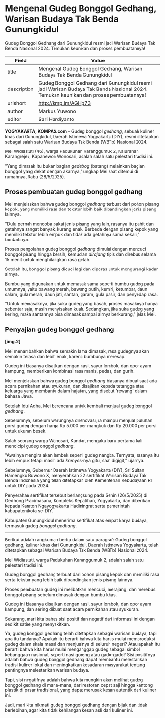 # Mengenal Gudeg Bonggol Gedhang, Warisan Budaya Tak Benda Gunungkidul

Gudeg Bonggol Gedhang dari Gunungkidul resmi jadi Warisan Budaya Tak Benda Nasional 2024. Temukan keunikan dan proses pembuatannya!

| Field       | Value                                                       |
|-------------|-------------------------------------------------------------|
| title       | Mengenal Gudeg Bonggol Gedhang, Warisan Budaya Tak Benda Gunungkidul |
| description | Gudeg Bonggol Gedhang dari Gunungkidul resmi jadi Warisan Budaya Tak Benda Nasional 2024. Temukan keunikan dan proses pembuatannya! |
| urlshort    | http://kmp.im/AGHp73 |
| author      | Markus Yuwono |
| editor      | Sari Hardiyanto |

**YOGYAKARTA, KOMPAS.com** - Gudeg bonggol *gedhang*, sebuah kuliner khas dari Gunungkidul, Daerah Istimewa Yogyakarta (DIY), resmi ditetapkan sebagai salah satu Warisan Budaya Tak Benda (WBTb) Nasional 2024.

Mei Widiastuti (46), warga Padukuhan Karanggumuk 2, Kalurahan Karangrejek, Kapanewon Wonosari, adalah salah satu pelestari tradisi ini.

\"Yang dimasak itu bukan bagian *gedebog* (batang) melainkan bagian bonggol yang dekat dengan akarnya,\" ungkap Mei saat ditemui di rumahnya, Rabu (28/5/2025).

## **Proses pembuatan gudeg bonggol gedhang**

Mei menjelaskan bahwa gudeg bonggol *gedhang* terbuat dari pohon pisang kepok, yang memiliki rasa dan tekstur lebih baik dibandingkan jenis pisang lainnya.

\"Dulu pernah mencoba pakai jenis pisang yang lain, rasanya itu pahit dan getahnya sangat banyak, kurang enak. Berbeda dengan pisang kepok yang memiliki tekstur lebih empuk dan tidak ada getahnya sama sekali,\" tambahnya.

Proses pengolahan gudeg bonggol *gedhang* dimulai dengan mencuci bonggol pisang hingga bersih, kemudian *dirajang* tipis dan direbus selama 15 menit untuk menghilangkan rasa getah.

Setelah itu, bonggol pisang dicuci lagi dan diperas untuk mengurangi kadar airnya.

Bumbu yang digunakan untuk memasak sama seperti bumbu gudeg pada umumnya, yaitu bawang merah, bawang putih, kemiri, ketumbar, daun salam, gula merah, daun jati, santan, garam, gula pasir, dan penyedap rasa.

\"Untuk memasaknya, jika suka gudeg yang basah, proses masaknya hanya sebentar saja, masih menyisakan kuah. Sedangkan, jika suka gudeg yang kering, maka santannya bisa dimasak sampai airnya berkurang,\" jelas Mei.

## **Penyajian gudeg bonggol gedhang**

**\[img.2\]**

Mei menambahkan bahwa semakin lama dimasak, rasa gudegnya akan semakin terasa dan lebih enak, karena bumbunya meresap.

Gudeg ini biasanya disajikan dengan nasi, sayur lombok, dan opor ayam kampung, memberikan kombinasi rasa manis, pedas, dan gurih.

Mei menjelaskan bahwa gudeg bonggol *gedhang* biasanya dibuat saat ada acara pernikahan atau syukuran, dan disajikan kepada tetangga atau keluarga yang membantu dalam hajatan, yang disebut \'rewang\' dalam bahasa Jawa.

Setelah Idul Adha, Mei berencana untuk kembali menjual gudeg bonggol *gedhang*.

Sebelumnya, sebelum warungnya direnovasi, ia mampu menjual puluhan porsi gudeg dengan harga Rp 5.000 per mangkuk dan Rp 20.000 per porsi untuk ukuran besek.

Salah seorang warga Wonosari, Kandar, mengaku baru pertama kali mencicipi gudeg onggol *gedhang*.

\"Awalnya mengira akan lembek seperti gudeg nangka. Ternyata, rasanya itu lebih empuk tetapi masih ada *krenyes*-nya gitu, saat digigit,\" ujarnya.

Sebelumnya, Gubernur Daerah Istimewa Yogyakarta (DIY), Sri Sultan Hamengku Buwono X, menyerahkan 32 sertifikat Warisan Budaya Tak Benda Indonesia yang telah ditetapkan oleh Kementerian Kebudayaan RI untuk DIY pada 2024.

Penyerahan sertifikat tersebut berlangsung pada Senin (26/5/2025) di Gedhong Pracimasana, Kompleks Kepatihan, Yogyakarta, dan diberikan kepada Karaton Ngayogyakarta Hadiningrat serta pemerintah kabupaten/kota se-DIY.

Kabupaten Gunungkidul menerima sertifikat atas empat karya budaya, termasuk gudeg *bonggol gedhang*.

---
Berikut adalah rangkuman berita dalam satu paragraf: Gudeg bonggol gedhang, kuliner khas dari Gunungkidul, Daerah Istimewa Yogyakarta, telah ditetapkan sebagai Warisan Budaya Tak Benda (WBTb) Nasional 2024.

 Mei Widiastuti, warga Padukuhan Karanggumuk 2, adalah salah satu pelestari tradisi ini.

 Gudeg bonggol gedhang terbuat dari pohon pisang kepok dan memiliki rasa serta tekstur yang lebih baik dibandingkan jenis pisang lainnya.

 Proses pembuatan gudeg ini melibatkan mencuci, merajang, dan merebus bonggol pisang sebelum dimasak dengan bumbu khas.

 Gudeg ini biasanya disajikan dengan nasi, sayur lombok, dan opor ayam kampung, dan sering dibuat saat acara pernikahan atau syukuran.



Sekarang, mari kita bahas sisi positif dan negatif dari informasi ini dengan sedikit satire yang menyakitkan.

 Ya, gudeg bonggol gedhang telah ditetapkan sebagai warisan budaya, tapi apa itu tandanya? Apakah itu berarti bahwa kita harus mulai memproduksi gudeg dalam skala masal dan menjualnya di seluruh negeri? Atau apakah itu berarti bahwa kita harus mulai menganggap gudeg sebagai simbol kebanggaan nasional, seperti nasi goreng atau gado-gado? Sisi positifnya adalah bahwa gudeg bonggol gedhang dapat membantu melestarikan tradisi kuliner lokal dan meningkatkan kesadaran masyarakat tentang pentingnya melestarikan warisan budaya.

 Tapi, sisi negatifnya adalah bahwa kita mungkin akan melihat gudeg bonggol gedhang di mana-mana, dari restoran cepat saji hingga kantong plastik di pasar tradisional, yang dapat merusak kesan autentik dari kuliner ini.

 Jadi, mari kita nikmati gudeg bonggol gedhang dengan bijak dan tidak berlebihan, agar kita tidak kehilangan kesan asli dari kuliner ini.

